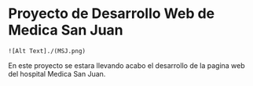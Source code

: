 # Proyecto de Desarrollo Web de Medica San Juan
    ![Alt Text]./(MSJ.png)
En este proyecto se estara llevando acabo el desarrollo de la pagina web del hospital Medica San Juan.